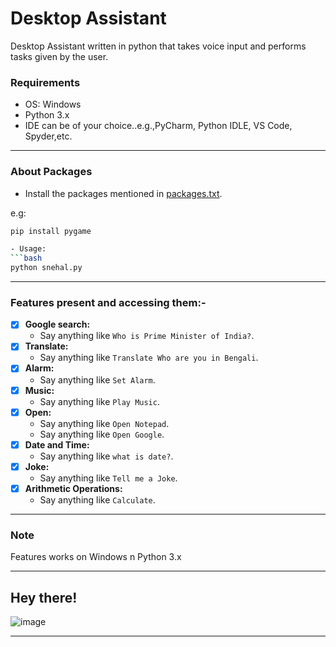 # Desktop Assistant
Desktop Assistant written in python that takes voice input and performs tasks given by the user.
 
### Requirements
- OS: Windows
- Python 3.x
- IDE can be of your choice..e.g.,PyCharm, Python IDLE, VS Code, Spyder,etc.

---
### About Packages
- Install the packages mentioned in [packages.txt](https://github.com/snehalmastud/Desktop_Assistant/blob/master/packages.txt).

e.g:
```bash
pip install pygame

- Usage:
```bash
python snehal.py
```

---
### Features present and accessing them:-
- [x] <b>Google search:</b>
   - Say anything like `Who is Prime Minister of India?`.
- [x] <b>Translate:</b>
   - Say anything like `Translate Who are you in Bengali`.
- [x] <b>Alarm:</b>
   - Say anything like `Set Alarm`.
- [x] <b>Music:</b>
   - Say anything like `Play Music`.
- [x] <b>Open:</b>
   - Say anything like `Open Notepad`.
   - Say anything like `Open Google`.
- [x] <b>Date and Time:</b>
   - Say anything like `what is date?`.
- [x] <b>Joke:</b>
   - Say anything like `Tell me a Joke`.
- [x] <b>Arithmetic Operations:</b>
   - Say anything like `Calculate`.

---

### Note
Features works on Windows n Python 3.x

---
## Hey there!
![image](https://miro.medium.com/max/534/0*_pWYv_PSM3zqE3dV.gif)

---
